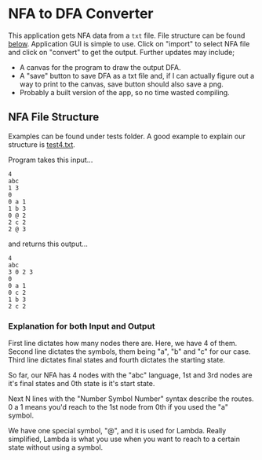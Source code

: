# NFA to DFA Converter

This application gets NFA data from a `txt` file. File structure can be found [below](#NFA-File-Structure). Application GUI is simple to use. Click on "import" to select NFA file and click on "convert" to get the output. Further updates may include;

- A canvas for the program to draw the output DFA.
- A "save" button to save DFA as a txt file and, if I can actually figure out a way to print to the canvas, save button should also save a png.
- Probably a built version of the app, so no time wasted compiling.

## NFA File Structure

Examples can be found under tests folder. A good example to explain our structure is [test4.txt](../blob/master/test/test4.txt).

Program takes this input...

```plaintext
4
abc
1 3
0
0 a 1
1 b 3
0 @ 2
2 c 2
2 @ 3
```

and returns this output...

```plaintext
4
abc
3 0 2 3
0
0 a 1
0 c 2
1 b 3
2 c 2
```

### Explanation for both Input and Output

First line dictates how many nodes there are. Here, we have 4 of them. Second line dictates the symbols, them being "a", "b" and "c" for our case. Third line dictates final states and fourth dictates the starting state.

So far, our NFA has 4 nodes with the "abc" language, 1st and 3rd nodes are it's final states and 0th state is it's start state.

Next N lines with the "Number Symbol Number" syntax describe the routes. 0 a 1 means you'd reach to the 1st node from 0th if you used the "a" symbol.

We have one special symbol, "@", and it is used for Lambda. Really simplified, Lambda is what you use when you want to reach to a certain state without using a symbol.
